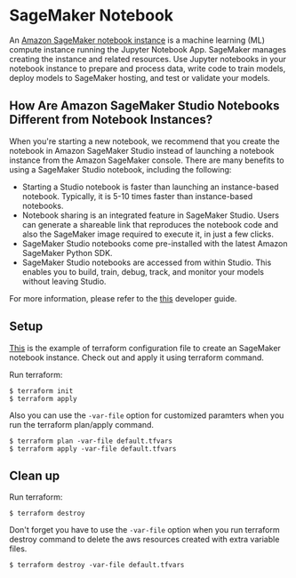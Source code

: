 # SageMaker Notebook
An [Amazon SageMaker notebook instance](https://docs.aws.amazon.com/sagemaker/latest/dg/nbi.html) is a machine learning (ML) compute instance running the Jupyter Notebook App. SageMaker manages creating the instance and related resources. Use Jupyter notebooks in your notebook instance to prepare and process data, write code to train models, deploy models to SageMaker hosting, and test or validate your models.

## How Are Amazon SageMaker Studio Notebooks Different from Notebook Instances?
When you're starting a new notebook, we recommend that you create the notebook in Amazon SageMaker Studio instead of launching a notebook instance from the Amazon SageMaker console. There are many benefits to using a SageMaker Studio notebook, including the following:
- Starting a Studio notebook is faster than launching an instance-based notebook. Typically, it is 5-10 times faster than instance-based notebooks. 
- Notebook sharing is an integrated feature in SageMaker Studio. Users can generate a shareable link that reproduces the notebook code and also the SageMaker image required to execute it, in just a few clicks.
- SageMaker Studio notebooks come pre-installed with the latest Amazon SageMaker Python SDK.
- SageMaker Studio notebooks are accessed from within Studio. This enables you to build, train, debug, track, and monitor your models without leaving Studio.

For more information, please refer to the [this](https://docs.aws.amazon.com/sagemaker/latest/dg/notebooks-comparison.html) developer guide.
 
## Setup
[This](https://github.com/Young-ook/terraform-aws-sagemaker/blob/main/examples/notebook/main.tf) is the example of terraform configuration file to create an SageMaker notebook instance. Check out and apply it using terraform command.

Run terraform:
```
$ terraform init
$ terraform apply
```
Also you can use the `-var-file` option for customized paramters when you run the terraform plan/apply command.
```
$ terraform plan -var-file default.tfvars
$ terraform apply -var-file default.tfvars
```

## Clean up
Run terraform:
```
$ terraform destroy
```
Don't forget you have to use the `-var-file` option when you run terraform destroy command to delete the aws resources created with extra variable files.
```
$ terraform destroy -var-file default.tfvars
```
